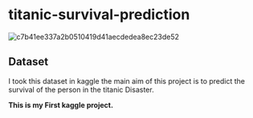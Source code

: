 # titanic-survival-prediction


![c7b41ee337a2b0510419d41aecdedea8ec23de52](https://user-images.githubusercontent.com/46066018/86723665-bd559380-c045-11ea-9d2b-95efe175f125.jpg)


## Dataset

  I took this dataset  in kaggle the main aim of this project is to predict the survival of the person in the titanic Disaster.
  
  **This is my First kaggle project.**
